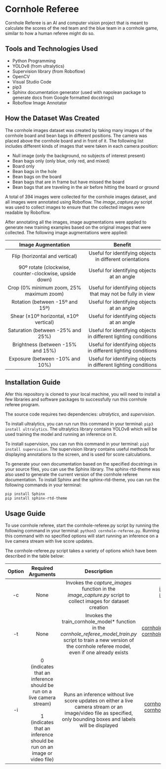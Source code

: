 # Cornhole Referee

Cornhole Referee is an AI and computer vision project that is meant to calculate the scores of the red team and the blue team in a cornhole game, similar to how a human referee might do so.

## Tools and Technologies Used
* Python Programming
* YOLOv8 (from ultralytics)
* Supervision library (from Roboflow)
* OpenCV
* Visual Studio Code
* pip3
* Sphinx documentation generator (used with napolean package to generate docs from Google formatted docstrings)
* Roboflow Image Annotator

## How the Dataset Was Created
The cornhole images dataset was created by taking many images of the cornhole board and bean bags in different positions. The camera was placed above the cornhole board and in front of it. The following list includes different kinds of images that were taken in each camera position:

* Null image (only the background, no subjects of interest present)
* Bean bags only (only blue, only red, and mixed)
* Board only
* Bean bags in the hole
* Bean bags on the board
* Bean bags that are in frame but have missed the board
* Bean bags that are traveling in the air before hitting the board or ground

A total of 394 images were collected for the cornhole images dataset, and all images were annotated using Roboflow. The *image_capture.py* script was used to collect images to ensure that the collected images were readable by Roboflow. 

After annotating all the images, image augmentations were applied to generate new training examples based on the original images that were collected. The following image augmentations were applied:

| Image Augmentation | Benefit |
| :----------------: | :-----: |
| Flip (horizontal and vertical) | Useful for identifying objects in different orientations |
| 90º rotate (clockwise, counter-clockwise, upside down) | Useful for identifying objects at an angle |
| Crop (0% minimum zoom, 25% maximum zoom) | Useful for identifying objects that may not be fully in view |
| Rotation (between -15º and 15º) | Useful for identifying objects at an angle |
| Shear (±10º horizontal, ±10º vertical) | Useful for identifying objects at an angle |
| Saturation (between -25% and 25%) | Useful for identifying objects in different lighting conditions |
| Brightness (between -15% and 15%) | Useful for identifying objects in different lighting conditions |
| Exposure (between -10% and 10%) | Useful for identifying objects in different lighting conditions |

## Installation Guide
Afer this repository is cloned to your local machine, you will need to install a few libraries and software packages to successfully run this cornhole referee program.

The source code requires two dependencies: *ultralytics*, and *supervision*.

To install ultralytics, you can run run this command in your terminal:
```pip3 install ultralytics```. The ultralytics library contains YOLOv8 which will be used training the model and running an inference on it.

To install supervision, you can run this command in your terminal:
```pip3 install supervision```. The supervision library contains useful methods for displaying annotations to the screen, and is used for score calculations.

To generate your own documentation based on the specified docstrings in your source files, you can use the Sphinx library. The sphinx-rtd-theme was also used to generate the current version of the cornhole referee documentation. To install Sphinx and the sphinx-rtd-theme, you can run the following commands in your terminal:
```
pip install Sphinx
pip install sphinx-rtd-theme
```

## Usage Guide
To use cornhole referee, start the cornhole-referee.py script by running the following command in your terminal: ```python3 cornhole-referee.py```. Running this command with no specified options will start running an inference on a live camera stream with live score updates.

The cornhole-referee.py script takes a variety of options which have been described in the table below:

| Option | Required Arguments | Description | Relevant Links |
| :----: | :----------------: | :---------: | :------------: |
| -c | None | Invokes the *capture_images* function in the *image_capture.py* script to collect images for dataset creation | [image_capture.py](image_capture.py) <br> [image_capture.py documentation](docs/_build/html/image_capture.html) |
| -t | None | Invokes the train_cornhole_model* function in the *cornhole_referee_model_train.py* script to train a new version of the cornhole referee model, even if one already exists | [cornhole_referee_model_train.py](cornhole_referee_model_train.py) <br> [cornhole_referee_model_train.py documentation](docs/_build/html/cornhole_referee_model_train.html) |
| -i | 0 (indicates that an inference should be run on a live camera stream) <br> <br> 1 (indicates that an inference should be run on an image or video file) | Runs an inference without live score updates on either a live camera stream or an image/video file as specified, only bounding boxes and labels will be displayed | [cornhole_referee_inference.py](cornhole_referee_inference.py) <br> [cornhole_referee_inference.py documentation](docs/_build/html/cornhole_referee_inference.html) |
